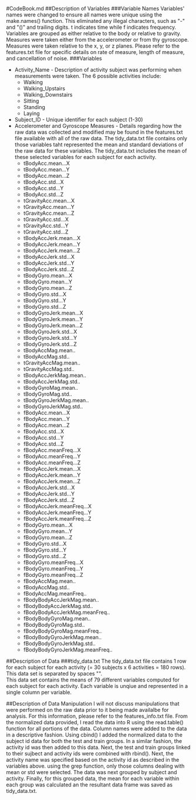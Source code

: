 #CodeBook.md
##Description of Variables
###Variable Names
Variables' names were changed to ensure all names were unique using the make.names() function.  This eliminated any illegal characters, such as "-" and "()" and trailing digits.
t indicates time while f indicates frequency.
Variables are grouped as either relative to the body or relative to gravity.
Measures were taken either from the accelerometer or from thy gyroscope.
Measures were taken relative to the x, y, or z planes.
Please refer to the features.txt file for specific details on rate of measure, length of measure, and cancellation of noise.
###Variables
* Activity_Name  - Description of activity subject was performing when measurements were taken.  The 6 possible activities include:
    * Walking
    * Walking_Upstairs
    * Walking_Downstairs
    * Sitting
    * Standing
    * Laying
* Subject_ID - Unique identifier for each subject (1-30)
* Accelerometer and Gyroscope Measures   - Details regarding how the raw data was collected and modified may be found in the features.txt file available with all of the raw data.  The tidy_data.txt file contains only those variables taht represented the mean and standard deviations of the raw data for these variables.  The tidy_data.txt includes the mean of these selected variables for each subject for each activity.
    * tBodyAcc.mean...X
    * tBodyAcc.mean...Y
    * tBodyAcc.mean...Z
    * tBodyAcc.std...X
    * tBodyAcc.std...Y
    * tBodyAcc.std...Z
    * tGravityAcc.mean...X
    * tGravityAcc.mean...Y
    * tGravityAcc.mean...Z
    * tGravityAcc.std...X
    * tGravityAcc.std...Y
    * tGravityAcc.std...Z
    * tBodyAccJerk.mean...X
    * tBodyAccJerk.mean...Y
    * tBodyAccJerk.mean...Z
    * tBodyAccJerk.std...X
    * tBodyAccJerk.std...Y
    * tBodyAccJerk.std...Z
    * tBodyGyro.mean...X
    * tBodyGyro.mean...Y
    * tBodyGyro.mean...Z
    * tBodyGyro.std...X
    * tBodyGyro.std...Y
    * tBodyGyro.std...Z
    * tBodyGyroJerk.mean...X
    * tBodyGyroJerk.mean...Y
    * tBodyGyroJerk.mean...Z
    * tBodyGyroJerk.std...X
    * tBodyGyroJerk.std...Y
    * tBodyGyroJerk.std...Z
    * tBodyAccMag.mean..
    * tBodyAccMag.std..
    * tGravityAccMag.mean..
    * tGravityAccMag.std..
    * tBodyAccJerkMag.mean..
    * tBodyAccJerkMag.std..
    * tBodyGyroMag.mean..
    * tBodyGyroMag.std..
    * tBodyGyroJerkMag.mean..
    * tBodyGyroJerkMag.std..
    * fBodyAcc.mean...X
    * fBodyAcc.mean...Y
    * fBodyAcc.mean...Z
    * fBodyAcc.std...X
    * fBodyAcc.std...Y
    * fBodyAcc.std...Z
    * fBodyAcc.meanFreq...X
    * fBodyAcc.meanFreq...Y
    * fBodyAcc.meanFreq...Z
    * fBodyAccJerk.mean...X
    * fBodyAccJerk.mean...Y
    * fBodyAccJerk.mean...Z
    * fBodyAccJerk.std...X
    * fBodyAccJerk.std...Y
    * fBodyAccJerk.std...Z
    * fBodyAccJerk.meanFreq...X
    * fBodyAccJerk.meanFreq...Y
    * fBodyAccJerk.meanFreq...Z
    * fBodyGyro.mean...X
    * fBodyGyro.mean...Y
    * fBodyGyro.mean...Z
    * fBodyGyro.std...X
    * fBodyGyro.std...Y
    * fBodyGyro.std...Z
    * fBodyGyro.meanFreq...X
    * fBodyGyro.meanFreq...Y
    * fBodyGyro.meanFreq...Z
    * fBodyAccMag.mean..
    * fBodyAccMag.std..
    * fBodyAccMag.meanFreq..
    * fBodyBodyAccJerkMag.mean..
    * fBodyBodyAccJerkMag.std..
    * fBodyBodyAccJerkMag.meanFreq..
    * fBodyBodyGyroMag.mean..
    * fBodyBodyGyroMag.std..
    * fBodyBodyGyroMag.meanFreq..
    * fBodyBodyGyroJerkMag.mean..
    * fBodyBodyGyroJerkMag.std..
    * fBodyBodyGyroJerkMag.meanFreq..

##Description of Data
###tidy_data.txt
The tidy_data.txt file contains 1 row for each subject for each activity (= 30 subjects x 6 activities = 180 rows).
This data set is separated by spaces "".  
This data set contains the means of 79 different variables computed for each subject for each activity.  Each variable is unqiue and represented in a single column per variable.


##Description of Data Manipulation
I will not discuss manipulations that were performed on the raw data prior to it being made availalbe for analysis.  For this information, please refer to the features_info.txt file.
From the normalized data provided, I read the data into R using the read.table() function for all portions of the data.
Column names were added to the data in a descriptive fashion.
Using cbind() I added the normalized data to the subject id data for both the test and train groups.
In a similar fashion, the activity id was then added to this data.
Next, the test and train groups linked to their sujbect and activity ids were combined with rbind().
Next, the activity name was specified based on the activity id as described in the variables above.
using the grep function, only those columns dealing with mean or std were selected.
The data was next grouped by subject and activity.
Finally, for this grouped data, the mean for each variable within each group was calculated an the resultant data frame was saved as tidy_data.txt.

